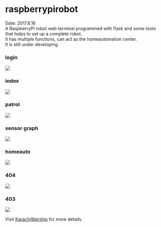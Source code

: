 # raspberrypirobot
Date: 2017.8.16<br>
A RaspberryPi robot web terminal programmed with flask and some tools that helps to set up a complete robot.<br>
It has multiple functions, can act as the homeautomation center.<br>
It is still under developing<br>

<h3>login</h3>
<img src=http://chuantu.biz/t5/168/1502445429x2093065985.png />

<h3>index</h3>
<img src=http://chuantu.biz/t5/168/1502445406x2093065985.png />

<h3>patrol</h3>
<img src=http://chuantu.biz/t5/168/1502445447x2093065985.png />

<h3>sensor graph</h3>
<img src=http://chuantu.biz/t5/168/1502445470x2093065985.png />

<h3>homeauto</h3>
<img src=http://chuantu.biz/t5/168/1502445378x2093065985.png />

<h3>404</h3>
<img src=http://chuantu.biz/t5/168/1502445259x2093065985.png />

<h3>403</h3>
<img src=http://chuantu.biz/t5/168/1502445354x2093065985.png />

Visit <a href="http://www.karachiwarship.top">KarachiWarship</a> for more details.
